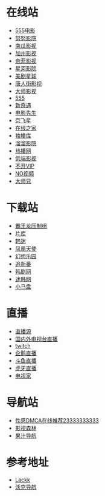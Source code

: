 <h1>在线站</h1>

<ul>
    <li><a href="https://www.555dy.com/" rel="nofollow">555电影</a></li>
 	<li><a href="https://www.nunuyy.cc/" rel="nofollow">努努影院</a></li>
 	<li><a href="http://www.nangua5.com/" rel="nofollow">南瓜影视</a></li>
 	<li><a href="http://www.zeilou3.cn/" rel="nofollow">加州影视</a></li>
 	<li><a href="https://www.nfmovies.com/" rel="nofollow">奈菲影视</a></li>
 	<li><a href="https://xinghe.tv/" rel="nofollow">星河影院</a></li>
 	<li><a href="https://www.meijuxq.com/" rel="nofollow">美剧星球</a></li>
 	<li><a href="https://www.tangrenjie.tv/" rel="nofollow">唐人街影视</a></li>
 	<li><a href="https://dsys.tv/" rel="nofollow">大师影视</a></li>
 	<li><a href="https://555dy.com/" rel="nofollow">555</a></li>
 	<li><a href="https://www.newqiyu.com/" rel="nofollow">新奇遇</a></li>
 	<li><a href="http://dianying.im/" rel="nofollow">电影先生</a></li>
 	<li><a href="https://nfxhd.com/" rel="nofollow">奈飞星</a></li>
 	<li><a href="https://www.zxzj.me/" rel="nofollow">在线之家</a></li>
 	<li><a href="https://www.duboku.tv/" rel="nofollow">独播库</a></li>
 	<li><a href="http://vip.liuliuyy.com/" rel="nofollow">溜溜影院</a></li>
 	<li><a href="https://www.rebowang.cc/" rel="nofollow">热播网</a></li>
 	<li><a href="https://ddrk.me/" rel="nofollow">低端影视</a></li>
 	<li><a href="http://bukaivip.com/" rel="nofollow">不开VIP</a></li>
 	<li><a href="https://www.novipnoad.com/" rel="nofollow">NO视频</a></li>
 	<li><a href="https://zz.ci/" rel="nofollow">大师兄</a></li>
</ul>

<h1><a id="user-content-下载站" class="anchor" href="https://github.com/taitailya/myFav/blob/main/README.md#%E4%B8%8B%E8%BD%BD%E7%AB%99" aria-hidden="true"></a>下载站</h1>

<ul>
 	<li><a href="https://t-rex.tzfile.com/" rel="nofollow">霸王龙压制组</a></li>
 	<li><a href="https://www.mypianku.net/" rel="nofollow">片库</a></li>
 	<li><a href="http://hanmi520.com/forum-8-1.html" rel="nofollow">韩迷</a></li>
 	<li><a href="https://www.tskscn.com/" rel="nofollow">凤凰天使</a></li>
 	<li><a href="http://hxly9.com/forum.php" rel="nofollow">幻想乐园</a></li>
 	<li><a href="http://www.zhuixinfan.com/home.php?mod=space&amp;do=notice&amp;isread=1" rel="nofollow">追新番</a></li>
 	<li><a href="http://www.2hanju.com/" rel="nofollow">韩剧网</a></li>
 	<li><a href="https://www.mihan.cc/" rel="nofollow">迷韩网</a></li>
 	<li><a href="https://www.xiaomapan.com/" rel="nofollow">小马盘</a></li>
</ul>

<h1><a id="user-content-直播" class="anchor" href="https://github.com/taitailya/myFav/blob/main/README.md#%E7%9B%B4%E6%92%AD" aria-hidden="true"></a>直播</h1>

<ul>
 	<li><a href="https://github.com/biancangming/wtv">直播源</a></li>
 	<li><a href="https://live.64ma.com/" rel="nofollow">国内外电视台直播</a></li>
 	<li><a href="https://www.twitch.tv/directory/following" rel="nofollow">twitch</a></li>
 	<li><a href="https://egame.qq.com/" rel="nofollow">企鹅直播</a></li>
 	<li><a href="https://www.douyu.com/" rel="nofollow">斗鱼直播</a></li>
 	<li><a href="https://www.huya.com/" rel="nofollow">虎牙直播</a></li>
 	<li><a href="https://www.idianshijia.com/" rel="nofollow">电视家</a></li>
</ul>

<h1><a id="user-content-导航站" class="anchor" href="https://github.com/taitailya/myFav/blob/main/README.md#%E5%AF%BC%E8%88%AA%E7%AB%99" aria-hidden="true"></a>导航站</h1>

<ul>
 	<li><a href="https://lumendatabase.org/faceted_search?sender_name=%E5%8C%97%E4%BA%AC%E7%88%B1%E5%A5%87%E8%89%BA%E7%A7%91%E6%8A%80%E6%9C%89%E9%99%90%E5%85%AC%E5%8F%B8" rel="nofollow">性感DMCA在线推荐23333333333</a></li>
 	<li><a href="http://www.549.tv/" rel="nofollow">影视森林</a></li>
 	<li><a href="http://guozhivip.com/" rel="nofollow">果汁导航</a></li>
</ul>

<h1><a id="user-content-参考地址" class="anchor" href="https://github.com/taitailya/myFav/blob/main/README.md#%E5%8F%82%E8%80%83%E5%9C%B0%E5%9D%80" aria-hidden="true"></a>参考地址</h1>

<ul>
 	<li><a href="http://b.lackk.com/" rel="nofollow">Lackk</a></li>
 	<li><a href="https://www.waysto.work/" rel="nofollow">沃克导航</a></li>
</ul>